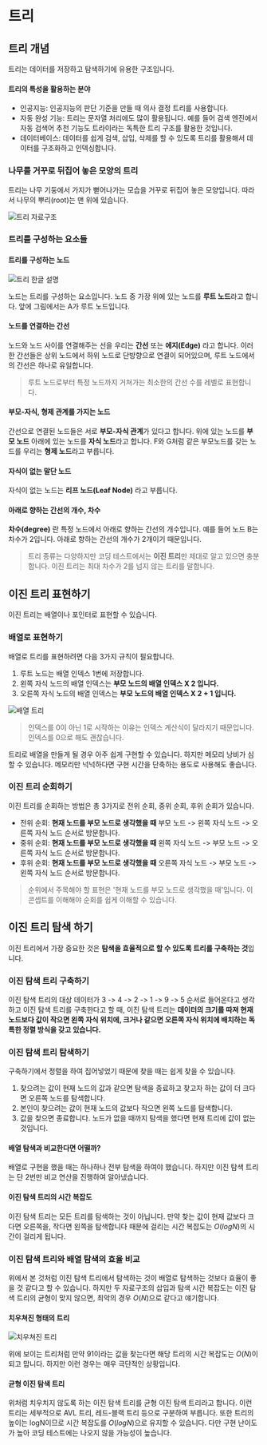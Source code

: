 # 트리

## 트리 개념

트리는 데이터를 저장하고 탐색하기에 유용한 구조입니다.

#### 트리의 특성을 활용하는 분야

- 인공지능: 인공지능의 판단 기준을 만들 때 의사 결정 트리를 사용합니다.
- 자동 완성 기능: 트리는 문자열 처리에도 많이 활용됩니다. 예를 들어 검색 엔진에서 자동 검색어 추천 기능도 트라이라는 독특한 트리 구조를 활용한 것입니다.
- 데이터베이스: 데이터를 쉽게 검색, 삽입, 삭제를 할 수 있도록 트리를 활용해서 데이터를 구조화하고 인덱싱합니다.

### 나무를 거꾸로 뒤집어 놓은 모양의 트리

트리는 나무 기둥에서 가지가 뻗어나가는 모습을 거꾸로 뒤집어 놓은 모양입니다. 따라서 나무의 뿌리(root)는 맨 위에 있습니다.

<img src="트리.png" alt="트리 자료구조"/>

### 트리를 구성하는 요소들

#### 트리를 구성하는 노드

<img src="트리 설명.png" alt="트리 한글 설명"/>

노드는 트리를 구성하는 요소입니다. 노드 중 가장 위에 있는 노드를 **루트 노드**라고 합니다. 앞에 그림에서는 A가 루트 노드입니다.

#### 노드를 연결하는 간선

노드와 노드 사이를 연결해주는 선을 우리는 **간선** 또는 **에지(Edge)** 라고 합니다. 이러한 간선들은 상위 노드에서 하위 노드로 단방향으로 연결이 되어있으며, 루트 노드에서의 간선은 하나로 유일합니다.

> 루트 노드로부터 특정 노드까지 거쳐가는 최소한의 간선 수를 레벨로 표현합니다.

#### 부모-자식, 형제 관계를 가지는 노드

간선으로 연결된 노드들은 서로 **부모-자식 관계**가 있다고 합니다. 위에 있는 노드를 **부모 노드** 아래에 있는 노드를 **자식 노드**라고 합니다. F와 G처럼 같은 부모노드를 갖는 노드를 우리는 **형제 노드**라고
부릅니다.

#### 자식이 없는 말단 노드

자식이 없는 노드는 **리프 노드(Leaf Node)** 라고 부릅니다.

#### 아래로 향하는 간선의 개수, 차수

**차수(degree)** 란 특정 노드에서 아래로 향하는 간선의 개수입니다. 예를 들어 노드 B는 차수가 2입니다. 아래로 향하는 간선의 개수가 2개이기 때문입니다.

> 트리 종류는 다양하지만 코딩 테스트에서는 **이진 트리**만 제대로 알고 있으면 충분합니다. 이진 트리는 최대 차수가 2를 넘지 않는 트리를 말합니다.

## 이진 트리 표현하기

이진 트리는 배열이나 포인터로 표현할 수 있습니다.

### 배열로 표현하기

배열로 트리를 표현하려면 다음 3가지 규칙이 필요합니다.

1. 루트 노드는 배열 인덱스 1번에 저장합니다.
2. 왼쪽 자식 노드의 배열 인덱스는 **부모 노드의 배열 인덱스 X 2 입니다.**
3. 오른쪽 자식 노드의 배열 인덱스는 **부모 노드의 배열 인덱스 X 2 + 1 입니다.**

<img src="배열 트리.png" alt="배열 트리"/>

> 인덱스를 0이 아닌 1로 시작하는 이유는 인덱스 계산식이 달라지기 때문입니다. 인덱스를 0으로 해도 괜찮습니다.

트리로 배열을 만들게 될 경우 아주 쉽게 구현할 수 있습니다. 하지만 메모리 낭비가 심할 수 있습니다. 메모리만 넉넉하다면 구현 시간을 단축하는 용도로 사용해도 좋습니다.

### 이진 트리 순회하기

이진 트리를 순회하는 방법은 총 3가지로 전위 순회, 중위 순회, 후위 순회가 있습니다.

- 전위 순회: **현재 노드를 부모 노드로 생각했을 때** 부모 노드 -> 왼쪽 자식 노드 -> 오른쪽 자식 노드 순서로 방문합니다.
- 중위 순회: **현재 노드를 부모 노드로 생각했을 때** 왼쪽 자식 노드 -> 부모 노드 -> 오른쪽 자식 노드 순서로 방문합니다.
- 후위 순회: **현재 노드를 부모 노드로 생각했을 때** 오른쪽 자식 노드 -> 부모 노드 -> 왼쪽 자식 노드 순서로 방문합니다.

> 순위에서 주목해야 할 표현은 '현재 노드를 부모 노드로 생각했을 때'입니다. 이 콘셉트를 이해해야 순회를 쉽게 이해할 수 있습니다.

## 이진 트리 탐색 하기

이진 트리에서 가장 중요한 것은 **탐색을 효율적으로 할 수 있도록 트리를 구축하는 것**입니다.

### 이진 탐색 트리 구축하기

이진 탐색 트리의 대상 데이터가 3 -> 4 -> 2 -> 1 -> 9 -> 5 순서로 들어온다고 생각하고 이진 탐색 트리를 구축한다고 할 때, 이진 탐색 트리는 **데이터의 크기를 따져 현재 노드보다 값이 작으면
왼쪽 자식 위치에, 크거나 같으면 오른쪽 자식 위치에 배치하는 독특한 정렬 방식을 갖고 있습니다.**

### 이진 탐색 트리 탐색하기

구축하기에서 정렬을 하여 집어넣었기 때문에 찾을 때는 쉽게 찾을 수 있습니다.

1. 찾으려는 값이 현재 노드의 값과 같으면 탐색을 종료하고 찾고자 하는 값이 더 크다면 오른쪽 노드를 탐색합니다.
2. 본인이 찾으려는 값이 현재 노드의 값보다 작으면 왼쪽 노드를 탐색합니다.
3. 값을 찾으면 종료합니다. 노드가 없을 때까지 탐색을 했다면 현재 트리에 값이 없는 것입니다.

#### 배열 탐색과 비교한다면 어떨까?

배열로 구현을 했을 때는 하나하나 전부 탐색을 하여야 했습니다. 하지만 이진 탐색 트리는 단 2번만 비교 연산을 진행하여 알아냈습니다.

#### 이진 탐색 트리의 시간 복잡도

이진 탐색 트리는 모든 트리를 탐색하는 것이 아닙니다. 만약 찾는 값이 현재 값보다 크다면 오른쪽을, 작다면 왼쪽을 탐색합니다 때문에 걸리는 시간 복잡도는 $O(logN)$의 시간이 걸리게 됩니다.

### 이진 탐색 트리와 배열 탐색의 효율 비교

위에서 본 것처럼 이진 탐색 트리에서 탐색하는 것이 배열로 탐색하는 것보다 효율이 좋을 것 같다고 할 수 있습니다. 하지만 두 자료구조의 삽입과 탐색 시간 복잡도는 이진 탐색 트리의 균형이 맞지 않으면, 최악의 경우
$O(N)$으로 같다고 얘기합니다.

#### 치우쳐진 형태의 트리

<img src="degenerate binary tree.png" alt="치우쳐진 트리"/>

위에 보이는 트리처럼 만약 91이라는 값을 찾는다면 해당 트리의 시간 복잡도는 $O(N)$이 되고 맙니다. 하지만 이런 경우는 매우 극단적인 상황입니다.

#### 균형 이진 탐색 트리

위처럼 치우치지 않도록 하는 이진 탐색 트리를 균형 이진 탐색 트리라고 합니다. 이런 트리는 세부적으로 AVL 트리, 레드-블랙 트리 등으로 구분하여 부릅니다. 또한 트리의 높이는 logN이므로 시간 복잡도를 $O(
logN)$으로 유지할 수 있습니다. 다만 구현 난이도가 높아 코딩 테스트에는 나오지 않을 가능성이 높습니다.
